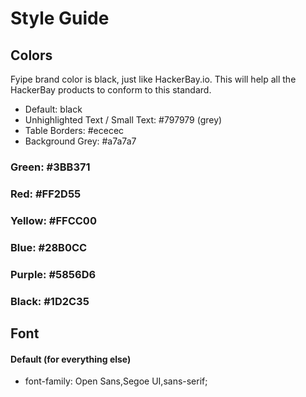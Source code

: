 # Style Guide

## Colors

Fyipe brand color is black, just like HackerBay.io. This will help all the HackerBay products to conform to this standard. 

- Default: black
- Unhighlighted Text / Small Text: #797979 (grey)
- Table Borders: #ececec
- Background Grey: #a7a7a7


### Green: #3BB371
### Red: #FF2D55
### Yellow: #FFCC00
### Blue: #28B0CC
### Purple: #5856D6
### Black: #1D2C35

## Font

#### Default (for everything else)
- font-family: Open Sans,Segoe UI,sans-serif;
